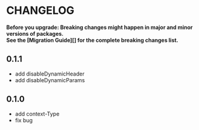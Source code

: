 # CHANGELOG

**Before you upgrade: Breaking changes might happen in major and minor versions of packages.<br/>
See the [Migration Guide][] for the complete breaking changes list.**

## 0.1.1
- add disableDynamicHeader
- add disableDynamicParams

## 0.1.0
- add context-Type
- fix bug
